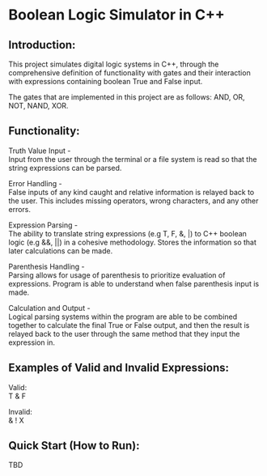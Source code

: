 # Boolean Logic Simulator in C++

## Introduction:

This project simulates digital logic systems in C++, through the comprehensive definition of functionality with gates and their interaction with expressions containing boolean True and False input. 

The gates that are implemented in this project are as follows:
AND, OR, NOT, NAND, XOR.


## Functionality:
Truth Value Input -  
Input from the user through the terminal or a file system is read so that the string expressions can be parsed. 

Error Handling -  
False inputs of any kind caught and relative information is relayed back to the user. This includes missing operators, wrong characters, and any other errors. 

Expression Parsing -  
The ability to translate string expressions (e.g T, F, &, |) to C++ boolean logic (e.g &&, ||) in a cohesive methodology. Stores the information so that later calculations can be made. 

Parenthesis Handling -  
Parsing allows for usage of parenthesis to prioritize evaluation of expressions. Program is able to understand when false parenthesis input is made. 

Calculation and Output -  
Logical parsing systems within the program are able to be combined together to calculate the final True or False output, and then the result is relayed back to the user through the same method that they input the expression in. 


## Examples of Valid and Invalid Expressions: 
Valid:  
T & F 

Invalid:  
& ! X


## Quick Start (How to Run): 

TBD

